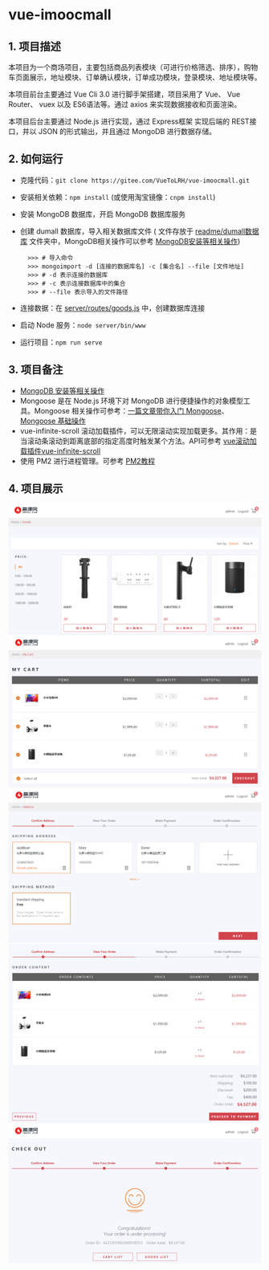 # vue-imoocmall

## 1. 项目描述

本项目为一个商场项目，主要包括商品列表模块（可进行价格筛选、排序），购物车页面展示，地址模块、订单确认模块，订单成功模块，登录模块、地址模块等。

本项目前台主要通过 Vue Cli 3.0 进行脚手架搭建，项目采用了 Vue、 Vue Router、 vuex 以及 ES6语法等。通过 axios 来实现数据接收和页面渲染。

本项目后台主要通过 Node.js 进行实现，通过 Express框架 实现后端的 REST接口，并以 JSON 的形式输出，并且通过 MongoDB 进行数据存储。

## 2. 如何运行

+ 克隆代码：`git clone https://gitee.com/VueToLRH/vue-imoocmall.git`
+ 安装相关依赖：`npm install` (或使用淘宝镜像：`cnpm install`)
+ 安装 MongoDB 数据库，开启 MongoDB 数据库服务
+ 创建 dumall 数据库，导入相关数据库文件 ( 文件存放于 [readme/dumall数据库](./readme/dumall数据库) 文件夹中，MongoDB相关操作可以参考 [MongoDB安装等相关操作](./readme/MongoDB/MongoDB.md))

  ``` shell
    >>> # 导入命令
    >>> mongoimport -d [连接的数据库名] -c [集合名] --file [文件地址]
    >>> # -d 表示连接的数据库
    >>> # -c 表示连接数据库中的集合
    >>> # --file 表示导入的文件路径
  ```

+ 连接数据：在 [server/routes/goods.js](./server/routes/goods.js) 中，创建数据库连接
+ 启动 Node 服务：`node server/bin/www`
+ 运行项目：`npm run serve`

## 3. 项目备注

+ [MongoDB 安装等相关操作](./readme/MongoDB/MongoDB.md)
+ Mongoose 是在 Node.js 环境下对 MongoDB 进行便捷操作的对象模型工具。Mongoose 相关操作可参考：[一篇文章带你入门 Mongoose](https://segmentfault.com/a/1190000012095054#articleHeader31)、[Mongoose 基础操作](https://blog.csdn.net/o_Mario_o/article/details/80221386)
+ vue-infinite-scroll 滚动加载插件，可以无限滚动实现加载更多。其作用：是当滚动条滚动到距离底部的指定高度时触发某个方法。API可参考 [vue滚动加载插件vue-infinite-scroll](https://blog.csdn.net/thatway_wp/article/details/79422368)
+ 使用 PM2 进行进程管理。可参考 [PM2教程](https://pm2.io/doc/zh/runtime/overview/)

## 4. 项目展示

![home](./readme/images/home.png)
![cart](./readme/images/cart.png)
![address](./readme/images/address.png)
![order](./readme/images/order.png)
![order-confirmation](./readme/images/order-confirmation.png)